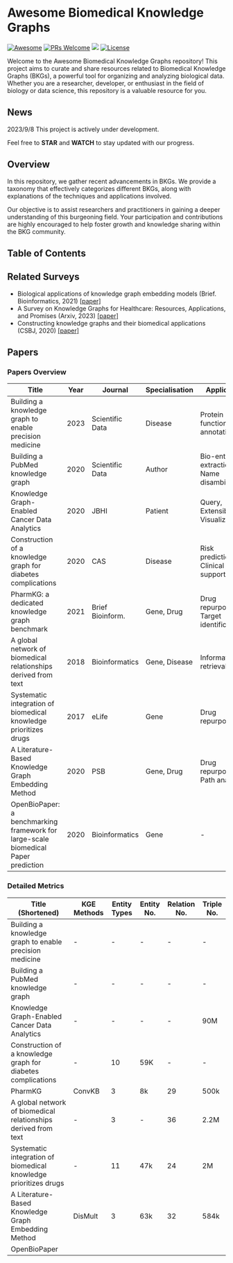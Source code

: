 # Awesome Biomedical Knowledge Graphs

[![Awesome](https://awesome.re/badge.svg)](https://awesome.re)
[![PRs Welcome](https://img.shields.io/badge/PRs-welcome-brightgreen.svg?style=flat-square)](http://makeapullrequest.com)
![](https://img.shields.io/github/last-commit/YuxingLu613/awesome-biological-knowledge-graphs?color=green) 
[![License](https://img.shields.io/badge/License-Apache_2.0-blue.svg)](https://opensource.org/licenses/Apache-2.0)

Welcome to the Awesome Biomedical Knowledge Graphs repository! This project aims to curate and share resources related to Biomedical Knowledge Graphs (BKGs), a powerful tool for organizing and analyzing biological data. Whether you are a researcher, developer, or enthusiast in the field of biology or data science, this repository is a valuable resource for you.

## News
2023/9/8 This project is actively under development. 

Feel free to **STAR** and **WATCH** to stay updated with our progress.

## Overview

In this repository, we gather recent advancements in BKGs. We provide a taxonomy that effectively categorizes different BKGs, along with explanations of the techniques and applications involved.

Our objective is to assist researchers and practitioners in gaining a deeper understanding of this burgeoning field. Your participation and contributions are highly encouraged to help foster growth and knowledge sharing within the BKG community.  


## Table of Contents



## Related Surveys
* Biological applications of knowledge graph embedding models (Brief. Bioinformatics, 2021) [[paper]](https://academic.oup.com/bib/article-pdf/22/2/1679/36654277/bbaa012.pdf)
* A Survey on Knowledge Graphs for Healthcare: Resources, Applications, and Promises (Arxiv, 2023) [[paper]](https://arxiv.org/pdf/2306.04802.pdf)
* Constructing knowledge graphs and their biomedical applications (CSBJ, 2020) [[paper]](https://www.sciencedirect.com/science/article/pii/S2001037020302804/pdfft?md5=d48e7270883ec9984fbe0eb51a166eeb&pid=1-s2.0-S2001037020302804-main.pdf)


## Papers
### Papers Overview
| Title                                                                                                                 | Year | Journal              | Specialisation | Application                               | Resources    | Link  |
|-----------------------------------------------------------------------------------------------------------------------|------|----------------------|----------------|-------------------------------------------|--------------|---------------------------|
| Building a knowledge graph to enable precision medicine                                                              | 2023 | Scientific Data      | Disease        | Protein function annotation               | -            | [[1]](https://www.nature.com/articles/s41597-020-0543-2.pdf)                        |
| Building a PubMed knowledge graph                                                                                    | 2020 | Scientific Data      | Author         | Bio-entity extraction, Name disambiguation| Pubmed       | [[2]](https://ieeexplore.ieee.org/stamp/stamp.jsp?tp=&arnumber=9086146)                       |
| Knowledge Graph-Enabled Cancer Data Analytics                                                                       | 2020 | JBHI                 | Patient        | Query, Extensibility, Visualization       | EHR          | [3]                       |
| Construction of a knowledge graph for diabetes complications                                                         | 2020 | CAS                  | Disease        | Risk prediction, Clinical support         | EHR          | [4]                       |
| PharmKG: a dedicated knowledge graph benchmark                                                                       | 2021 | Brief Bioinform.     | Gene, Drug     | Drug repurposing, Target identification   | Multiple     | [5]                       |
| A global network of biomedical relationships derived from text                                                       | 2018 | Bioinformatics       | Gene, Disease  | Information retrieval                     | PubTator     | [6]                       |
| Systematic integration of biomedical knowledge prioritizes drugs                                                     | 2017 | eLife                | Gene           | Drug repurposing                          | Multiple     | [7]                       |
| A Literature-Based Knowledge Graph Embedding Method                                                                  | 2020 | PSB                  | Gene, Drug     | Drug repurposing, Path analysis           | Multiple     | [8]                       |
| OpenBioPaper: a benchmarking framework for large-scale biomedical Paper prediction                                   | 2020 | Bioinformatics       | Gene           | -                                         | OpenBioPaper | [9]                       |

### Detailed Metrics
| Title (Shortened)                                                                                                    | KGE Methods | Entity Types    | Entity No. | Relation No. | Triple No.  |
|-----------------------------------------------------------------------------------------------------------------------|-------------|-----------------|------------|--------------|-------------|
| Building a knowledge graph to enable precision medicine                                                              | -           | -               | -          | -            | -           |
| Building a PubMed knowledge graph                                                                                    | -           | -               | -          | -            | -           |
| Knowledge Graph-Enabled Cancer Data Analytics                                                                       | -           | -               | -          | -            | 90M         |
| Construction of a knowledge graph for diabetes complications                                                         | -           | 10              | 59K        | -            | -           |
| PharmKG                                                                                                              | ConvKB      | 3               | 8k         | 29           | 500k        |
| A global network of biomedical relationships derived from text                                                       | -           | 3               | -          | 36           | 2.2M        |
| Systematic integration of biomedical knowledge prioritizes drugs                                                     | -           | 11              | 47k        | 24           | 2M          |
| A Literature-Based Knowledge Graph Embedding Method                                                                  | DisMult     | 3               | 63k        | 32           | 584k        |
| OpenBioPaper  
